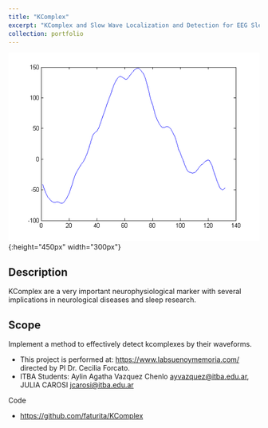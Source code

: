 ```yaml
---
title: "KComplex"
excerpt: "KComplex and Slow Wave Localization and Detection for EEG Sleep Research"
collection: portfolio
---
```


![Descriptor](https://raw.githubusercontent.com/faturita/KComplex/master/images/kcomplex.png){:height="450px" width="300px"}

## Description

KComplex are a very important neurophysiological marker with several implications in neurological diseases and sleep research.

## Scope

Implement a method to effectively detect kcomplexes by their waveforms.

* This project is performed at: https://www.labsuenoymemoria.com/ directed by PI Dr. Cecilia Forcato.
* ITBA Students: Aylin Agatha Vazquez Chenlo ayvazquez@itba.edu.ar, JULIA CAROSI jcarosi@itba.edu.ar

Code 
* <https://github.com/faturita/KComplex>







